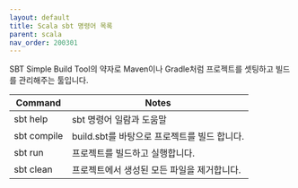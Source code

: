 ```yaml
---
layout: default
title: Scala sbt 명령어 목록
parent: scala
nav_order: 200301
---
```


SBT Simple Build Tool의 약자로 Maven이나 Gradle처럼 프로젝트를 셋팅하고 빌드를 관리해주는 툴입니다.

| Command     | Notes                                |
|-------------|--------------------------------------|
| sbt help    | sbt 명령어 일람과 도움말                  |
| sbt compile | build.sbt를 바탕으로 프로젝트를 빌드 합니다.  |
| sbt run     | 프로젝트를 빌드하고 실행합니다.              |
| sbt clean   | 프로젝트에서 생성된 모든 파일을 제거합니다.     |